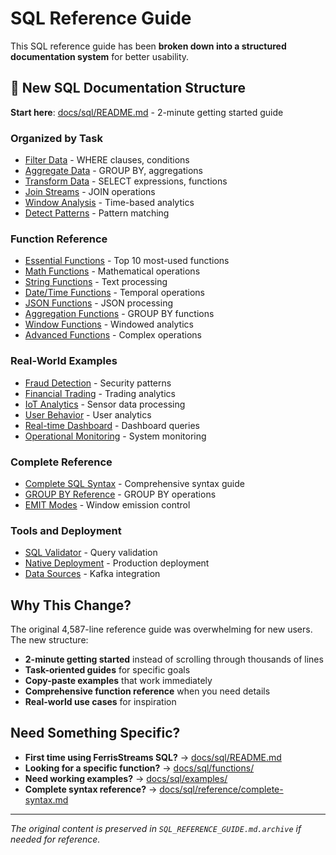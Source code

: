 # SQL Reference Guide

This SQL reference guide has been **broken down into a structured documentation system** for better usability.

## 🚀 New SQL Documentation Structure

**Start here**: [docs/sql/README.md](sql/README.md) - 2-minute getting started guide

### Organized by Task
- [Filter Data](sql/by-task/filter-data.md) - WHERE clauses, conditions
- [Aggregate Data](sql/by-task/aggregate-data.md) - GROUP BY, aggregations
- [Transform Data](sql/by-task/transform-data.md) - SELECT expressions, functions
- [Join Streams](sql/by-task/join-streams.md) - JOIN operations
- [Window Analysis](sql/by-task/window-analysis.md) - Time-based analytics
- [Detect Patterns](sql/by-task/detect-patterns.md) - Pattern matching

### Function Reference
- [Essential Functions](sql/functions/essential.md) - Top 10 most-used functions
- [Math Functions](sql/functions/math.md) - Mathematical operations
- [String Functions](sql/functions/string.md) - Text processing
- [Date/Time Functions](sql/functions/date-time.md) - Temporal operations
- [JSON Functions](sql/functions/json.md) - JSON processing
- [Aggregation Functions](sql/functions/aggregation.md) - GROUP BY functions
- [Window Functions](sql/functions/window.md) - Windowed analytics
- [Advanced Functions](sql/functions/advanced.md) - Complex operations

### Real-World Examples
- [Fraud Detection](sql/examples/fraud-detection.md) - Security patterns
- [Financial Trading](sql/examples/financial-trading.md) - Trading analytics
- [IoT Analytics](sql/examples/iot-analytics.md) - Sensor data processing
- [User Behavior](sql/examples/user-behavior.md) - User analytics
- [Real-time Dashboard](sql/examples/real-time-dashboard.md) - Dashboard queries
- [Operational Monitoring](sql/examples/operational-monitoring.md) - System monitoring

### Complete Reference
- [Complete SQL Syntax](sql/reference/complete-syntax.md) - Comprehensive syntax guide
- [GROUP BY Reference](sql/reference/group-by.md) - GROUP BY operations
- [EMIT Modes](sql/reference/emit-modes.md) - Window emission control

### Tools and Deployment
- [SQL Validator](sql/tools/validator.md) - Query validation
- [Native Deployment](sql/deployment/native-deployment.md) - Production deployment
- [Data Sources](sql/integration/data-sources.md) - Kafka integration

## Why This Change?

The original 4,587-line reference guide was overwhelming for new users. The new structure:

- **2-minute getting started** instead of scrolling through thousands of lines
- **Task-oriented guides** for specific goals
- **Copy-paste examples** that work immediately
- **Comprehensive function reference** when you need details
- **Real-world use cases** for inspiration

## Need Something Specific?

- **First time using FerrisStreams SQL?** → [docs/sql/README.md](sql/README.md)
- **Looking for a specific function?** → [docs/sql/functions/](sql/functions/)
- **Need working examples?** → [docs/sql/examples/](sql/examples/)
- **Complete syntax reference?** → [docs/sql/reference/complete-syntax.md](sql/reference/complete-syntax.md)

---

*The original content is preserved in `SQL_REFERENCE_GUIDE.md.archive` if needed for reference.*